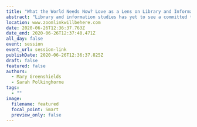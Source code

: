 ```yaml
---
title: "What the World Needs Now? Love as a Lens on Library and Information Work Today"
abstract: "Library and information studies has yet to see a committed theoretical analysis of the social, relational, and political workings of love, as a force that both explicitly and implicitly underpins practices and rhetoric within our discipline. Understanding the “force” that is love requires analysis of social, or collective, relations. As such, love provides a distinctive lens onto structures and power dynamics that can illuminate and address divergent challenges within LIS and the world at large. This paper draws on selected literature in order to present such an analysis for the first time."
location: www.zoomlinkwillbehere.com
date: 2020-06-26T12:36:37.763Z
date_end: 2020-06-26T12:37:40.471Z
all_day: false
event: session
event_url: session-link
publishDate: 2020-06-26T12:36:37.825Z
draft: false
featured: false
authors:
  - Mary Greenshields
  - Sarah Polkinghorne
tags:
  - ""
image:
  filename: featured
  focal_point: Smart
  preview_only: false
---
```

